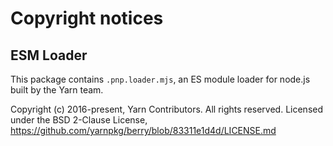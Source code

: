# Copyright notices

## ESM Loader

This package contains `.pnp.loader.mjs`, an ES module loader for node.js built by the Yarn team.

Copyright (c) 2016-present, Yarn Contributors. All rights reserved.
Licensed under the BSD 2-Clause License, https://github.com/yarnpkg/berry/blob/83311e1d4d/LICENSE.md
